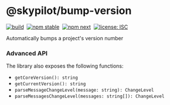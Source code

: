 # @skypilot/bump-version

[![build](https://img.shields.io/github/workflow/status/skypilotcc/bump-version/Stable%20release?label=build)]()&nbsp;
[![npm stable](https://img.shields.io/npm/v/@skypilot/bump-version?label=stable)](https://www.npmjs.com/package/@skypilot/bump-version)&nbsp;
[![npm next](https://img.shields.io/npm/v/@skypilot/bump-version/next?label=next)](https://www.npmjs.com/package/@skypilot/bump-version)&nbsp;
[![license: ISC](https://img.shields.io/badge/license-ISC-blue.svg)](https://opensource.org/licenses/ISC)  

Automatically bumps a project's version number

### Advanced API

The library also exposes the following functions:

- `getCoreVersion(): string`
- `getCurrentVersion(): string`
- `parseMessageChangeLevel(message: string): ChangeLevel`
- `parseMessagesChangeLevel(messages: string[]): ChangeLevel`
